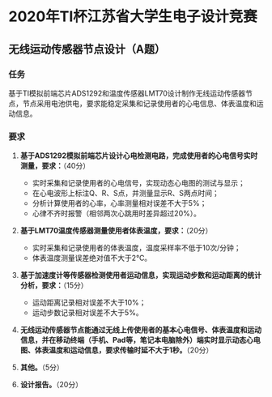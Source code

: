 # 2020年TI杯江苏省大学生电子设计竞赛
## 无线运动传感器节点设计（A题）

### 任务
基于TI模拟前端芯片ADS1292和温度传感器LMT70设计制作无线运动传感器节点，节点采用电池供电，要求能稳定采集和记录使用者的心电信息、体表温度和运动信息。

### 要求
1. **基于ADS1292模拟前端芯片设计心电检测电路，完成使用者的心电信号实时测量，要求：**（40分）
    - 实时采集和记录使用者的心电信号，实现动态心电图的测试与显示；
    - 在心电波形上标注Q、R、S点，并测量显示R、S两点时间；
    - 分析计算使用者的心率，心率测量相对误差不大于5%；
    - 心律不齐时报警（相邻两次心跳用时差异超过20%）。

2. **基于LMT70温度传感器测量使用者体表温度，要求：**（20分）
    - 实时采集和记录使用者的体表温度，温度采样率不低于10次/分钟；
    - 体表温度测量误差绝对值不大于2℃。

3. **基于加速度计等传感器检测使用者运动信息，实现运动步数和运动距离的统计分析，要求：**（15分）
    - 运动距离记录相对误差不大于10%；
    - 运动步数记录相对误差不大于5%。

4. **无线运动传感器节点能通过无线上传使用者的基本心电信号、体表温度和运动信息，并在移动终端（手机、Pad等，笔记本电脑除外）端实时显示动态心电图、体表温度和运动信息，要求传输时延不大于1秒。**（20分）

5. **其他。**（5分）

6. **设计报告。**（20分）
